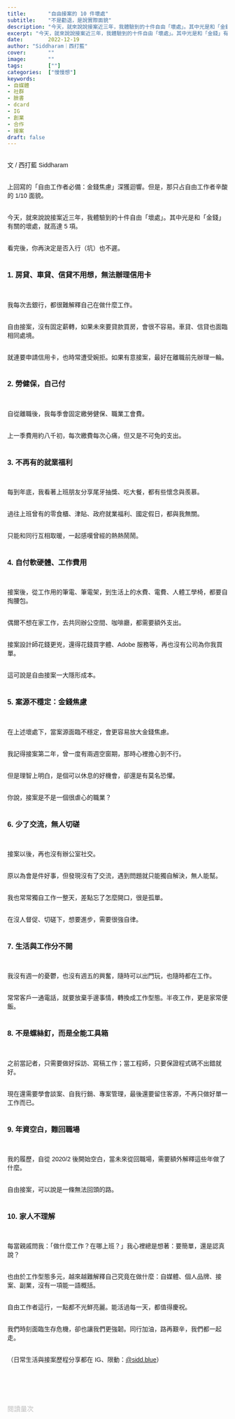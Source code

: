 ```yaml
---
title:       "自由接案的 10 件壞處"
subtitle:    "不是勸退，是說實際面貌"
description: "今天，就來說說接案近三年，我體驗到的十件自由「壞處」。其中光是和「金錢」有關的壞處，就高達 5 項..."
excerpt: "今天，就來說說接案近三年，我體驗到的十件自由「壞處」。其中光是和「金錢」有關的壞處，就高達 5 項..."
date:        2022-12-19
author: "Siddharam｜西打藍"
cover:       ""
image:       ""
tags:        [""]
categories:  ["慢慢想"]
keywords:
- 自媒體
- 社群
- 臉書
- dcard
- IG
- 創業
- 合作
- 接案
draft: false
---
```


<article style="font-family: 'Noto Sans TC', '微軟正黑體', sans-serif; font-weight: 300;">

<br>文 / 西打藍 Siddharam<br><br>

上回寫的「自由工作者必備：金錢焦慮」深獲迴響。但是，那只占自由工作者辛酸的 1/10 面貌。<br><br>

今天，就來說說接案近三年，我體驗到的十件自由「壞處」。其中光是和「金錢」有關的壞處，就高達 5 項。<br><br>

看完後，你再決定是否入行（坑）也不遲。<br><br>

<h3 class="article-h1-color">1. 房貸、車貸、信貸不用想，無法辦理信用卡</h3><br>

我每次去銀行，都很難解釋自己在做什麼工作。<br><br>

自由接案，沒有固定薪轉，如果未來要貸款買房，會很不容易。車貸、信貸也面臨相同處境。<br><br>

就連要申請信用卡，也時常遭受婉拒。如果有意接案，最好在離職前先辦理一輪。<br><br>


<h3 class="article-h1-color">2. 勞健保，自己付</h3><br>

自從離職後，我每季會固定繳勞健保、職業工會費。<br><br>

上一季費用約八千初，每次繳費每次心痛，但又是不可免的支出。<br><br>


<h3 class="article-h1-color">3. 不再有的就業福利</h3><br>

每到年底，我看著上班朋友分享尾牙抽獎、吃大餐，都有些懷念與羨慕。<br><br>

過往上班曾有的零食櫃、津貼、政府就業福利、國定假日，都與我無關。<br><br>

只能和同行互相取暖，一起感嘆曾經的熱熱鬧鬧。<br><br>


<h3 class="article-h1-color">4. 自付軟硬體、工作費用</h3><br>

接案後，從工作用的筆電、筆電架，到生活上的水費、電費、人體工學椅，都要自掏腰包。<br><br>

偶爾不想在家工作，去共同辦公空間、咖啡廳，都需要額外支出。<br><br>

接案設計師花錢更兇，還得花錢買字體、Adobe 服務等，再也沒有公司為你我買單。<br><br>

這可說是自由接案一大隱形成本。<br><br>


<h3 class="article-h1-color">5. 案源不穩定：金錢焦慮</h3><br>

在上述壞處下，當案源面臨不穩定，會更容易放大金錢焦慮。<br><br>

我記得接案第二年，曾一度有兩週空窗期，那時心裡擔心到不行。<br><br>

但是理智上明白，是個可以休息的好機會，卻還是有莫名恐懼。<br><br>

你說，接案是不是一個很虐心的職業？<br><br>


<h3 class="article-h1-color">6. 少了交流，無人切磋</h3><br>

接案以後，再也沒有辦公室社交。<br><br>

原以為會是件好事，但發現沒有了交流，遇到問題就只能獨自解決，無人能幫。<br><br>

我也常常獨自工作一整天，差點忘了怎麼開口，很是孤單。<br><br>

在沒人督促、切磋下，想要進步，需要很強自律。<br><br>


<h3 class="article-h1-color">7. 生活與工作分不開</h3><br>

我沒有週一的憂鬱，也沒有週五的興奮，隨時可以出門玩，也隨時都在工作。<br><br>

常常客戶一通電話，就要放棄手邊事情，轉換成工作型態。半夜工作，更是家常便飯。<br><br>


<h3 class="article-h1-color">8. 不是螺絲釘，而是全能工具箱</h3><br>

之前當記者，只需要做好採訪、寫稿工作；當工程師，只要保證程式碼不出錯就好。<br><br>

現在還需要學會談案、自我行銷、專案管理，最後還要留住客源，不再只做好單一工作而已。<br><br>


<h3 class="article-h1-color">9. 年資空白，難回職場</h3><br>

我的履歷，自從 2020/2 後開始空白，當未來從回職場，需要額外解釋這些年做了什麼。<br><br>

自由接案，可以說是一條無法回頭的路。<br><br>


<h3 class="article-h1-color">10. 家人不理解</h3><br>

每當親戚問我：「做什麼工作？在哪上班？」我心裡總是想著：要簡單，還是認真說？<br><br>

也由於工作型態多元，越來越難解釋自己究竟在做什麼：自媒體、個人品牌、接案、副業，沒有一項能一語概括。<br><br>

自由工作者這行，一點都不光鮮亮麗。能活過每一天，都值得慶祝。<br><br>

我們時刻面臨生存危機，卻也讓我們更強韌。同行加油，路再艱辛，我們都一起走。<br><br>



（日常生活與接案歷程分享都在 IG、限動：<a href="https://www.instagram.com/sidd.blue/" target="_blank">@sidd.blue</a>）<br><br>


<!-- <h3 class="article-h1-color"></h3><br> -->





<br><br><br>

</article>

<div style="color: #bfbfbf; font-size: 15px;" id="busuanzi_container_page_pv">
  閱讀量<span id="busuanzi_value_page_pv"></span>次
</div>

<script src="../../js/post.js"></script>




